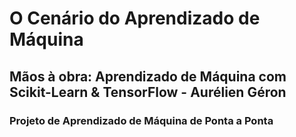 # O Cenário do Aprendizado de Máquina

## Mãos à obra: Aprendizado de Máquina com Scikit-Learn & TensorFlow - Aurélien Géron

### Projeto de Aprendizado de Máquina de Ponta a Ponta

